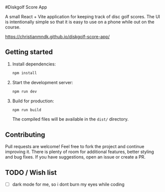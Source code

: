 #Diskgolf Score App

A small React + Vite application for keeping track of disc golf scores. The UI is intentionally simple so that it is easy to use on a phone while out on the course.

https://christianmndk.github.io/diskgolf-score-app/

## Getting started

1. Install dependencies:
   ```bash
   npm install
   ```
2. Start the development server:
   ```bash
   npm run dev
   ```
3. Build for production:
   ```bash
   npm run build
   ```
   The compiled files will be available in the `dist/` directory.

## Contributing

Pull requests are welcome! Feel free to fork the project and continue improving it. There is plenty of room for additional features, better styling and bug fixes. If you have suggestions, open an issue or create a PR.

## TODO / Wish list

- [ ] dark mode for me, so i dont burn my eyes while coding


